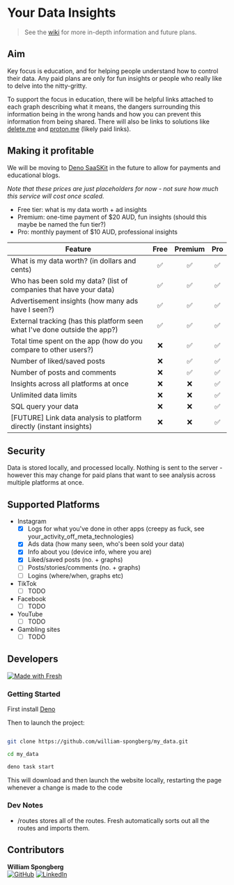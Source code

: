 # Your Data Insights

> See the [wiki](https://github.com/william-spongberg/my_data/wiki) for more in-depth information and future plans.

## Aim

Key focus is education, and for helping people understand how to control their data. Any paid plans are only for fun insights or people who really like to delve into the nitty-gritty.

To support the focus in education, there will be helpful links attached to each graph describing what it means, the dangers surrounding this information being in the wrong hands and how you can prevent this information from being shared.
There will also be links to solutions like [delete.me](https://joindeleteme.com/) and [proton.me](https://proton.me/) (likely paid links).

## Making it profitable

We will be moving to [Deno SaaSKit](https://deno.com/saaskit) in the future to allow for payments and educational blogs.

_Note that these prices are just placeholders for now - not sure how much this service will cost once scaled._

- Free tier: what is my data worth + ad insights
- Premium: one-time payment of $20 AUD, fun insights (should this maybe be named the fun tier?)
- Pro: monthly payment of $10 AUD, professional insights

| Feature | Free | Premium | Pro |
|---------|:----:|:-------:|:---:|
| What is my data worth? (in dollars and cents) | ✅ | ✅ | ✅ |
| Who has been sold my data? (list of companies that have your data) | ✅ | ✅ | ✅ |
| Advertisement insights (how many ads have I seen?) | ✅ | ✅ | ✅ |
| External tracking (has this platform seen what I've done outside the app?) | ✅ | ✅ | ✅ |
| Total time spent on the app (how do you compare to other users?) | ❌ | ✅ | ✅ |
| Number of liked/saved posts | ❌ | ✅ | ✅ |
| Number of posts and comments | ❌ | ✅ | ✅ |
| Insights across all platforms at once | ❌ | ❌ | ✅ |
| Unlimited data limits | ❌ | ❌ | ✅ |
| SQL query your data | ❌ | ❌ | ✅ |
| [FUTURE] Link data analysis to platform directly (instant insights) | ❌ | ❌ | ✅ |

## Security

Data is stored locally, and processed locally. Nothing is sent to the server - however this may change for paid plans that want to see analysis across multiple platforms at once.

## Supported Platforms

- Instagram
  - [x] Logs for what you've done in other apps (creepy as fuck, see your_activity_off_meta_technologies)
  - [x] Ads data (how many seen, who's been sold your data)
  - [x] Info about you (device info, where you are)
  - [x] Liked/saved posts (no. + graphs)
  - [ ] Posts/stories/comments (no. + graphs)
  - [ ] Logins (where/when, graphs etc)
- TikTok
  - [ ] TODO
- Facebook
  - [ ] TODO
- YouTube
  - [ ] TODO
- Gambling sites
  - [ ] TODO

## Developers

[![Made with Fresh](https://fresh.deno.dev/fresh-badge-dark.svg)](https://fresh.deno.dev)

### Getting Started

First install [Deno](https://deno.land/manual/getting_started/installation)

Then to launch the project:

``` bash

git clone https://github.com/william-spongberg/my_data.git

cd my_data

deno task start
```

This will download and then launch the website locally, restarting the page whenever a change is made to the code

### Dev Notes

 - /routes stores all of the routes. Fresh automatically sorts out all the routes and imports them.

## Contributors

**William Spongberg**  
[![GitHub](https://img.shields.io/badge/GitHub-%40william--spongberg-blue?style=flat-square&logo=github)](https://github.com/william-spongberg)
[![LinkedIn](https://img.shields.io/badge/LinkedIn-William%20Spongberg-blue?style=flat-square&logo=linkedin)](https://www.linkedin.com/in/william-spongberg/)  
